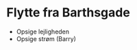 # Flytte fra Barthsgade
* Opsige lejligheden
* Opsige strøm (Barry)

<!-- #hp -->

<!-- {BearID:615A18D9-8171-472A-B3E3-5D539F6F906F-80814-0000076CB7E68AA6} -->
